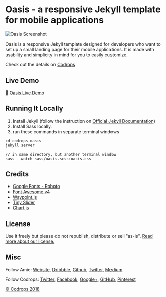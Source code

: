 # Oasis - a responsive Jekyll template for mobile applications

![Oasis Screenshot](https://codropspz-tympanus.netdna-ssl.com/codrops/wp-content/uploads/2018/04/Oasis.jpg)

Oasis is a responsive Jekyll template designed for developers who want to set up a small landing page for their mobile applications. It is made with usability and simplicity in mind for you to easily customize.

Check out the details on [Codrops](https://tympanus.net/codrops/2018/04/20/freebie-oasis-jekyll-website-template/)

## Live Demo

🔮 [Oasis Live Demo](https://tympanus.net/Freebies/oasis/)

## Running It Locally

1.  Install Jekyll (follow the instruction on [Official Jekyll Documentation](https://jekyllrb.com/))
2.  Install Sass locally.
3.  run these commands in separate terminal windows

```
cd codrops-oasis
jekyll server

// in same directory, but another terminal window
sass --watch sass/oasis.scss:oasis.css
```

## Credits

* [Google Fonts - Roboto](https://fonts.google.com)
* [Font Awesome v4](http://fontawesome.io/)
* [Waypoint.js](http://imakewebthings.com/waypoints/)
* [Tiny Slider](https://github.com/ganlanyuan/tiny-slider)
* [Chart js](http://www.chartjs.org/)

## License

Use it freely but please do not republish, distribute or sell "as-is". [Read more about our license.](http://tympanus.net/codrops/licensing/)

## Misc

Follow Amie: [Website](https://www.amie-chen.com/), [Dribbble](http://www.dribbble.com/amiechen01), [Github](https://github.com/amiechen), [Twitter](https://twitter.com/hyper_yolo), [Medium](https://medium.com/@hyperyolo)

Follow Codrops: [Twitter](http://www.twitter.com/codrops), [Facebook](http://www.facebook.com/pages/Codrops/159107397912), [Google+](https://plus.google.com/101095823814290637419), [GitHub](https://github.com/codrops), [Pinterest](http://www.pinterest.com/codrops/)

[© Codrops 2018](http://www.codrops.com)
